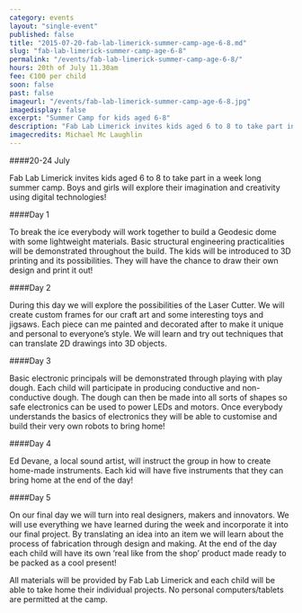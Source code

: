 ```yaml
---
category: events
layout: "single-event"
published: false
title: "2015-07-20-fab-lab-limerick-summer-camp-age-6-8.md"
slug: "fab-lab-limerick-summer-camp-age-6-8"
permalink: "/events/fab-lab-limerick-summer-camp-age-6-8/"
hours: 20th of July 11.30am
fee: €100 per child
soon: false
past: false
imageurl: "/events/fab-lab-limerick-summer-camp-age-6-8.jpg"
imagedisplay: false
excerpt: "Summer Camp for kids aged 6-8"
description: "Fab Lab Limerick invites kids aged 6 to 8 to take part in a week long summer camp. Boys and girls will explore their imagination and creativity using digital technologies!"
imagecredits: Michael Mc Laughlin
---
```




####20-24 July

Fab Lab Limerick invites kids aged 6 to 8 to take part in a week long summer camp. Boys and girls will explore their imagination and creativity using digital technologies!

####Day 1

To break the ice everybody will work together to build a Geodesic dome with some lightweight materials. Basic structural engineering practicalities will be demonstrated throughout the build. The kids will be introduced to 3D printing and its possibilities. They will have the chance to draw their own design and print it out!

####Day 2

During this day we will explore the possibilities of the Laser Cutter. We will create custom frames  for our craft art and some interesting  toys and jigsaws.  Each piece can me painted and decorated after to make it unique and personal to everyone’s style.  We will learn and try out techniques that can translate 2D drawings into 3D objects.

####Day 3

Basic electronic principals will be demonstrated through playing with play dough. Each child will participate in producing conductive and non-conductive dough. The dough can then be made into all sorts of shapes so safe electronics can be used to power LEDs and motors. Once everybody understands the basics of electronics they will be able to customise and build their very own robots to bring home!

####Day 4

Ed Devane, a local sound artist, will instruct the group in how to create home-made instruments. Each kid will have five instruments that they can bring home at the end of the day!

####Day 5

On our final day we will turn into real designers, makers and innovators. We will use everything we have learned during the week and incorporate it into our final project. By translating an idea into an item we will learn about the process of fabrication through design and making. At the end of the day each child will have its own ‘real like from the shop’ product made ready to be packed as a cool present! 

All materials will be provided by Fab Lab Limerick and each child will be able to take home their individual projects. No personal computers/tablets are permitted at the camp.
